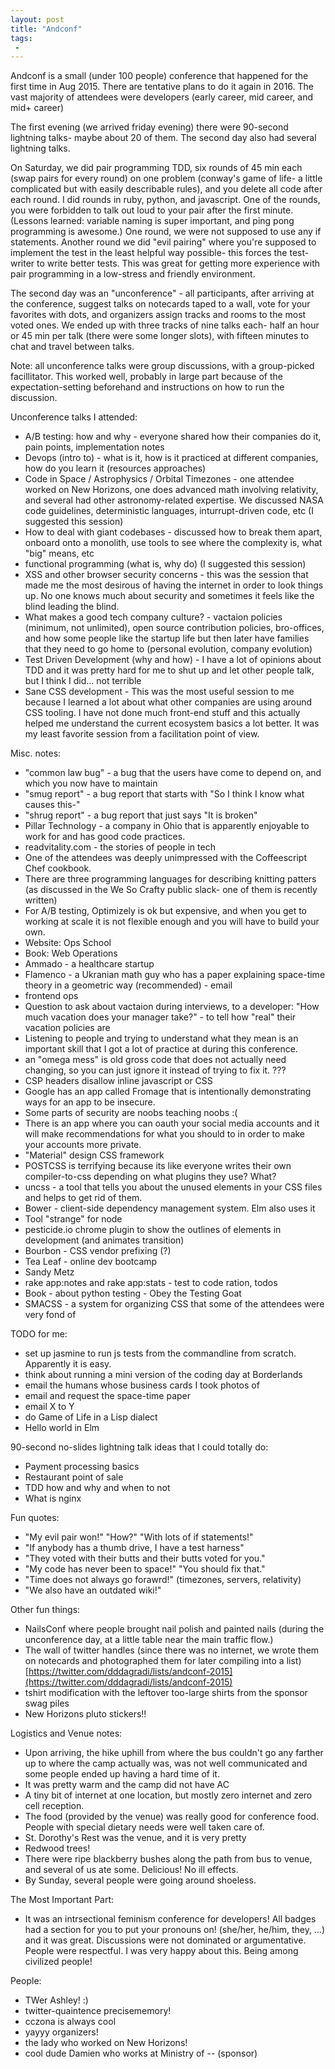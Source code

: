 ```yaml
---
layout: post
title: "Andconf"
tags:
 -
---
```


Andconf is a small (under 100 people) conference that happened for the first time in Aug 2015. There are tentative plans to do it again in 2016. The vast majority of attendees were developers (early career, mid career, and mid+ career)

The first evening (we arrived friday evening) there were 90-second lightning talks- maybe about 20 of them. The second day also had several lightning talks.

On Saturday, we did pair programming TDD, six rounds of 45 min each (swap pairs for every round) on one problem (conway's game of life- a little complicated but with easily describable rules), and you delete all code after each round. I did rounds in ruby, python, and javascript. One of the rounds, you were forbidden to talk out loud to your pair after the first minute. (Lessons learned: variable naming is super important, and ping pong programming is awesome.) One round, we were not supposed to use any if statements. Another round we did "evil pairing" where you're supposed to implement the test in the least helpful way possible- this forces the test-writer to write better tests. This was great for getting more experience with pair programming in a low-stress and friendly environment.

The second day was an "unconference" - all participants, after arriving at the conference, suggest talks on notecards taped to a wall, vote for your favorites with dots, and organizers assign tracks and rooms to the most voted ones. We ended up with three tracks of nine talks each- half an hour or 45 min per talk (there were some longer slots), with fifteen minutes to chat and travel between talks.

Note: all unconference talks were group discussions, with a group-picked facillitator. This worked well, probably in large part because of the expectation-setting beforehand and instructions on how to run the discussion.

Unconference talks I attended:

* A/B testing: how and why - everyone shared how their companies do it, pain points, implementation notes
* Devops (intro to) - what is it, how is it practiced at different companies, how do you learn it (resources approaches)
* Code in Space / Astrophysics / Orbital Timezones - one attendee worked on New Horizons, one does advanced math involving relativity, and several had other astronomy-related expertise. We discussed NASA code guidelines, deterministic languages, inturrupt-driven code, etc (I suggested this session)
* How to deal with giant codebases - discussed how to break them apart, onboard onto a monolith, use tools to see where the complexity is, what "big" means, etc
* functional programming (what is, why do) (I suggested this session)
* XSS and other browser security concerns - this was the session that made me the most desirous of having the internet in order to look things up. No one knows much about security and sometimes it feels like the blind leading the blind.
* What makes a good tech company culture? - vactaion policies (minimum, not unlimited), open source contribution policies, bro-offices, and how some people like the startup life but then later have families that they need to go home to (personal evolution, company evolution)
* Test Driven Development (why and how) - I have a lot of opinions about TDD and it was pretty hard for me to shut up and let other people talk, but I think I did... not terrible
* Sane CSS development - This was the most useful session to me because I learned a lot about what other companies are using around CSS tooling. I have not done much front-end stuff and this actually helped me understand the current ecosystem basics a lot better. It was my least favorite session from a facilitation point of view.

Misc. notes:

* "common law bug" - a bug that the users have come to depend on, and which you now have to maintain
* "smug report" - a bug report that starts with "So I think I know what causes this-"
* "shrug report" - a bug report that just says "It is broken"
* Pillar Technology - a company in Ohio that is apparently enjoyable to work for and has good code practices.
* readvitality.com - the stories of people in tech
* One of the attendees was deeply unimpressed with the Coffeescript Chef cookbook.
* There are three programming languages for describing knitting patters (as discussed in the We So Crafty public slack- one of them is recently written)
* For A/B testing, Optimizely is ok but expensive, and when you get to working at scale it is not flexible enough and you will have to build your own.
* Website: Ops School
* Book: Web Operations
* Ammado - a healthcare startup
* Flamenco - a Ukranian math guy who has a paper explaining space-time theory in a geometric way (recommended) - email
* frontend ops
* Question to ask about vactaion during interviews, to a developer: "How much vacation does your manager take?" - to tell how "real" their vacation policies are
* Listening to people and trying to understand what they mean is an important skill that I got a lot of practice at during this conference.
* an "omega mess" is old gross code that does not actually need changing, so you can just ignore it instead of trying to fix it. ???
* CSP headers disallow inline javascript or CSS
* Google has an app called Fromage that is intentionally demonstrating ways for an app to be insecure.
* Some parts of security are noobs teaching noobs :(
* There is an app where you can oauth your social media accounts and it will make recommendations for what you should to in order to make your accounts more private.
* "Material" design CSS framework
* POSTCSS is terrifying because its like everyone writes their own compiler-to-css depending on what plugins they use? What?
* uncss - a tool that tells you about the unused elements in your CSS files and helps to get rid of them.
* Bower - client-side dependency management system. Elm also uses it
* Tool "strange" for node
* pesticide.io chrome plugin to show the outlines of elements in development (and animates transition)
* Bourbon - CSS vendor prefixing (?)
* Tea Leaf - online dev bootcamp
* Sandy Metz
* rake app:notes and rake app:stats - test to code ration, todos
* Book - about python testing - Obey the Testing Goat
* SMACSS - a system for organizing CSS that some of the attendees were very fond of


TODO for me:

* set up jasmine to run js tests from the commandline from scratch. Apparently it is easy.
* think about running a mini version of the coding day at Borderlands
* email the humans whose business cards I took photos of
* email and request the space-time paper
* email X to Y
* do Game of Life in a Lisp dialect
* Hello world in Elm



90-second no-slides lightning talk ideas that I could totally do:

* Payment processing basics
* Restaurant point of sale
* TDD how and why and when to not
* What is nginx

Fun quotes:

* "My evil pair won!" "How?" "With lots of if statements!"
* "If anybody has a thumb drive, I have a test harness"
* "They voted with their butts and their butts voted for you."
* "My code has never been to space!" "You should fix that."
* "Time does not always go forawrd!" (timezones, servers, relativity)
* "We also have an outdated wiki!"


Other fun things:

* NailsConf where people brought nail polish and painted nails (during the unconference day, at a little table near the main traffic flow.)
* The wall of twitter handles (since there was no internet, we wrote them on notecards and photographed them for later compiling into a list) [https://twitter.com/dddagradi/lists/andconf-2015](https://twitter.com/dddagradi/lists/andconf-2015)
* tshirt modification with the leftover too-large shirts from the sponsor swag piles
* New Horizons pluto stickers!!

Logistics and Venue notes:

* Upon arriving, the hike uphill from where the bus couldn't go any farther up to where the camp actually was, was not well communicated and some people ended up having a hard time of it.
* It was pretty warm and the camp did not have AC
* A tiny bit of internet at one location, but mostly zero internet and zero cell reception.
* The food (provided by the venue) was really good for conference food. People with special dietary needs were well taken care of.
* St. Dorothy's Rest was the venue, and it is very pretty
* Redwood trees!
* There were ripe blackberry bushes along the path from bus to venue, and several of us ate some. Delicious! No ill effects.
* By Sunday, several people were going around shoeless.

The Most Important Part:

* It was an intrsectional feminism conference for developers! All badges had a section for you to put your pronouns on! (she/her, he/him, they, ...) and it was great. Discussions were not dominated or argumentative. People were respectful. I was very happy about this. Being among civilized people!

People:

* TWer Ashley! :)
* twitter-quaintence precisememory!
* cczona is always cool
* yayyy organizers!
* the lady who worked on New Horizons!
* cool dude Damien who works at Ministry of -- (sponsor)
